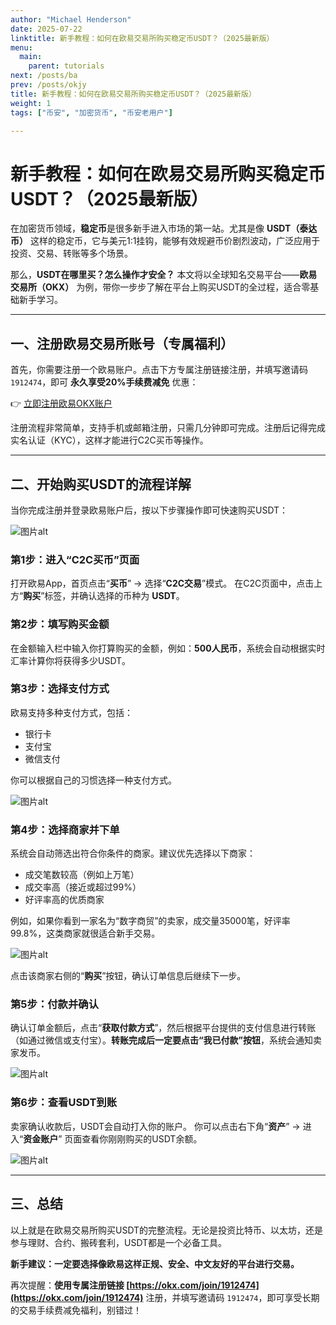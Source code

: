 ```yaml
---
author: "Michael Henderson"
date: 2025-07-22
linktitle: 新手教程：如何在欧易交易所购买稳定币USDT？（2025最新版）
menu:
  main:
    parent: tutorials
next: /posts/ba
prev: /posts/okjy
title: 新手教程：如何在欧易交易所购买稳定币USDT？（2025最新版）
weight: 1
tags: ["币安", "加密货币", "币安老用户"]

---
```


# 新手教程：如何在欧易交易所购买稳定币USDT？（2025最新版）

在加密货币领域，**稳定币**是很多新手进入市场的第一站。尤其是像 **USDT（泰达币）** 这样的稳定币，它与美元1:1挂钩，能够有效规避币价剧烈波动，广泛应用于投资、交易、转账等多个场景。

那么，**USDT在哪里买？怎么操作才安全？** 本文将以全球知名交易平台——**欧易交易所（OKX）** 为例，带你一步步了解在平台上购买USDT的全过程，适合零基础新手学习。

---

## 一、注册欧易交易所账号（专属福利）

首先，你需要注册一个欧易账户。点击下方专属注册链接注册，并填写邀请码 `1912474`，即可 **永久享受20%手续费减免** 优惠：

👉 [立即注册欧易OKX账户](https://okx.com/join/1912474)

注册流程非常简单，支持手机或邮箱注册，只需几分钟即可完成。注册后记得完成实名认证（KYC），这样才能进行C2C买币等操作。

---

## 二、开始购买USDT的流程详解

当你完成注册并登录欧易账户后，按以下步骤操作即可快速购买USDT：

![图片alt](https://i.mji.rip/2025/07/22/1d8b09bd8d18a265a47f026715a4283b.jpeg "图片title")


### 第1步：进入“C2C买币”页面

打开欧易App，首页点击“**买币**” → 选择“**C2C交易**”模式。
在C2C页面中，点击上方“**购买**”标签，并确认选择的币种为 **USDT**。


### 第2步：填写购买金额

在金额输入栏中输入你打算购买的金额，例如：**500人民币**，系统会自动根据实时汇率计算你将获得多少USDT。

### 第3步：选择支付方式

欧易支持多种支付方式，包括：

* 银行卡
* 支付宝
* 微信支付

你可以根据自己的习惯选择一种支付方式。

![图片alt](https://i.mji.rip/2025/07/22/33aa9942814027d94bbec5f1b9c22070.jpeg "图片title")

### 第4步：选择商家并下单

系统会自动筛选出符合你条件的商家。建议优先选择以下商家：

* 成交笔数较高（例如上万笔）
* 成交率高（接近或超过99%）
* 好评率高的优质商家

例如，如果你看到一家名为“数字商贸”的卖家，成交量35000笔，好评率99.8%，这类商家就很适合新手交易。

![图片alt](https://i.mji.rip/2025/07/22/15e6d486efa358fdeb5784fbb2d0b544.jpeg "图片title")

点击该商家右侧的“**购买**”按钮，确认订单信息后继续下一步。

### 第5步：付款并确认

确认订单金额后，点击“**获取付款方式**”，然后根据平台提供的支付信息进行转账（如通过微信或支付宝）。**转账完成后一定要点击“我已付款”按钮**，系统会通知卖家发币。

![图片alt](https://i.mji.rip/2025/07/22/9eb827fb16e2922f7c8d0fe4e86edaa9.jpeg "图片title")

### 第6步：查看USDT到账

卖家确认收款后，USDT会自动打入你的账户。
你可以点击右下角“**资产**” → 进入“**资金账户**” 页面查看你刚刚购买的USDT余额。

![图片alt](https://i.mji.rip/2025/07/22/c199237cea854ddfda078380a8e37dde.jpeg "图片title")

---

## 三、总结

以上就是在欧易交易所购买USDT的完整流程。无论是投资比特币、以太坊，还是参与理财、合约、搬砖套利，USDT都是一个必备工具。

**新手建议：一定要选择像欧易这样正规、安全、中文友好的平台进行交易。**

再次提醒：**使用专属注册链接 [https://okx.com/join/1912474](https://okx.com/join/1912474)** 注册，并填写邀请码 `1912474`，即可享受长期的交易手续费减免福利，别错过！
